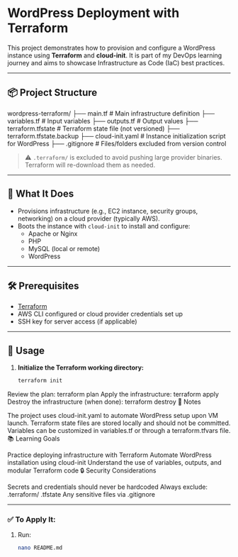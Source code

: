 # WordPress Deployment with Terraform

This project demonstrates how to provision and configure a WordPress instance using **Terraform** and **cloud-init**. It is part of my DevOps learning journey and aims to showcase Infrastructure as Code (IaC) best practices.

---

## 📦 Project Structure

wordpress-terraform/
├── main.tf # Main infrastructure definition
├── variables.tf # Input variables
├── outputs.tf # Output values
├── terraform.tfstate # Terraform state file (not versioned)
├── terraform.tfstate.backup
├── cloud-init.yaml # Instance initialization script for WordPress
├── .gitignore # Files/folders excluded from version control


> ⚠️ `.terraform/` is excluded to avoid pushing large provider binaries. Terraform will re-download them as needed.

---

## 🚀 What It Does

- Provisions infrastructure (e.g., EC2 instance, security groups, networking) on a cloud provider (typically AWS).
- Boots the instance with `cloud-init` to install and configure:
  - Apache or Nginx
  - PHP
  - MySQL (local or remote)
  - WordPress

---

## 🛠 Prerequisites

- [Terraform](https://www.terraform.io/downloads.html)
- AWS CLI configured or cloud provider credentials set up
- SSH key for server access (if applicable)

---

## 🔧 Usage

1. **Initialize the Terraform working directory:**

   ```bash
   terraform init
Review the plan:
terraform plan
Apply the infrastructure:
terraform apply
Destroy the infrastructure (when done):
terraform destroy
📄 Notes

The project uses cloud-init.yaml to automate WordPress setup upon VM launch.
Terraform state files are stored locally and should not be committed.
Variables can be customized in variables.tf or through a terraform.tfvars file.
📚 Learning Goals

Practice deploying infrastructure with Terraform
Automate WordPress installation using cloud-init
Understand the use of variables, outputs, and modular Terraform code
🔒 Security Considerations

Secrets and credentials should never be hardcoded
Always exclude:
.terraform/
.tfstate
Any sensitive files via .gitignore

---

### ✅ To Apply It:

1. Run:
   ```bash
   nano README.md













